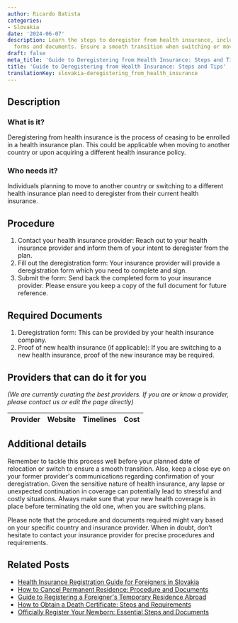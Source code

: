 ```yaml
---
author: Ricardo Batista
categories:
- Slovakia
date: '2024-06-07'
description: Learn the steps to deregister from health insurance, including required
  forms and documents. Ensure a smooth transition when switching or moving abroad.
draft: false
meta_title: 'Guide to Deregistering from Health Insurance: Steps and Tips'
title: 'Guide to Deregistering from Health Insurance: Steps and Tips'
translationKey: slovakia-deregistering_from_health_insurance
---
```


## Description
### What is it?
Deregistering from health insurance is the process of ceasing to be enrolled in a health insurance plan. This could be applicable when moving to another country or upon acquiring a different health insurance policy.

### Who needs it?
Individuals planning to move to another country or switching to a different health insurance plan need to deregister from their current health insurance.

## Procedure
1. Contact your health insurance provider: Reach out to your health insurance provider and inform them of your intent to deregister from the plan.
2. Fill out the deregistration form: Your insurance provider will provide a deregistration form which you need to complete and sign.
3. Submit the form: Send back the completed form to your insurance provider. Please ensure you keep a copy of the full document for future reference.

## Required Documents
1. Deregistration form: This can be provided by your health insurance company.
2. Proof of new health insurance (if applicable): If you are switching to a new health insurance, proof of the new insurance may be required.

## Providers that can do it for you

_(We are currently curating the best providers. If you are or know a provider, please contact us or edit the page directly)_

| Provider        |     Website     |     Timelines    |       Cost      |
| :-------------: | :-------------: |  :-------------: | :-------------: |

## Additional details
Remember to tackle this process well before your planned date of relocation or switch to ensure a smooth transition. Also, keep a close eye on your former provider's communications regarding confirmation of your deregistration. Given the sensitive nature of health insurance, any lapse or unexpected continuation in coverage can potentially lead to stressful and costly situations. Always make sure that your new health coverage is in place before terminating the old one, when you are switching plans. 

Please note that the procedure and documents required might vary based on your specific country and insurance provider. When in doubt, don’t hesitate to contact your insurance provider for precise procedures and requirements.
## Related Posts

- [Health Insurance Registration Guide for Foreigners in Slovakia](https://tramitit.com/guides/slovakia/health_insurance_registration/)
- [How to Cancel Permanent Residence: Procedure and Documents](https://tramitit.com/guides/slovakia/cancellation_of_permanent_residence/)
- [Guide to Registering a Foreigner's Temporary Residence Abroad](https://tramitit.com/guides/slovakia/registration_of_a_foreigners_temporary_residence/)
- [How to Obtain a Death Certificate: Steps and Requirements](https://tramitit.com/guides/slovakia/issuance_of_death_certificate/)
- [Officially Register Your Newborn: Essential Steps and Documents](https://tramitit.com/guides/slovakia/notification_of_childs_birth/)